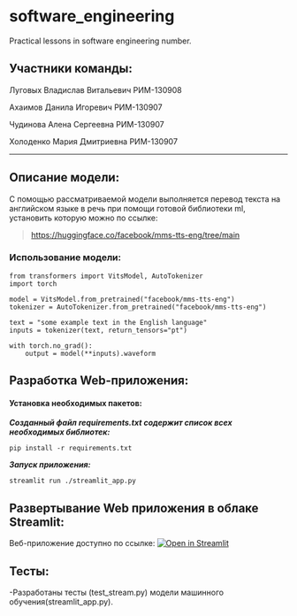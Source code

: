 # software_engineering
Practical lessons in software engineering number.

## Участники команды:

Луговых Владислав Витальевич РИМ-130908

Ахаимов Данила Игоревич РИМ-130907

Чудинова Алена Сергеевна РИМ-130907

Холоденко Мария Дмитриевна РИМ-130907
____

## Описание модели:
С помощью рассматриваемой модели выполняется перевод текста на английском языке в речь при помощи готовой библиотеки ml, установить которую можно по ссылке:
>https://huggingface.co/facebook/mms-tts-eng/tree/main

### Использование модели:
```
from transformers import VitsModel, AutoTokenizer
import torch

model = VitsModel.from_pretrained("facebook/mms-tts-eng")
tokenizer = AutoTokenizer.from_pretrained("facebook/mms-tts-eng")

text = "some example text in the English language"
inputs = tokenizer(text, return_tensors="pt")

with torch.no_grad():
    output = model(**inputs).waveform
```
## Разработка Web-приложения:
#### Установка необходимых пакетов:

***Созданный файл requirements.txt содержит список всех необходимых библиотек:***
```
pip install -r requirements.txt
```
***Запуск приложения:***
```
streamlit run ./streamlit_app.py
```
## Развертывание Web приложения в облаке Streamlit:

Веб-приложение доступно по ссылке:
[![Open in Streamlit](https://static.streamlit.io/badges/streamlit_badge_black_white.svg)](https://appapppy-yp3guae6xlaon7c8ausr4p.streamlit.app/)

## Тесты:
-Разработаны тесты (test_stream.py) модели машинного обучения(streamlit_app.py).


